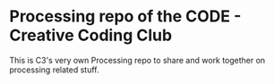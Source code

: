 # Processing repo of the CODE - Creative Coding Club
This is C3's very own Processing repo to share and work together on processing related stuff.
